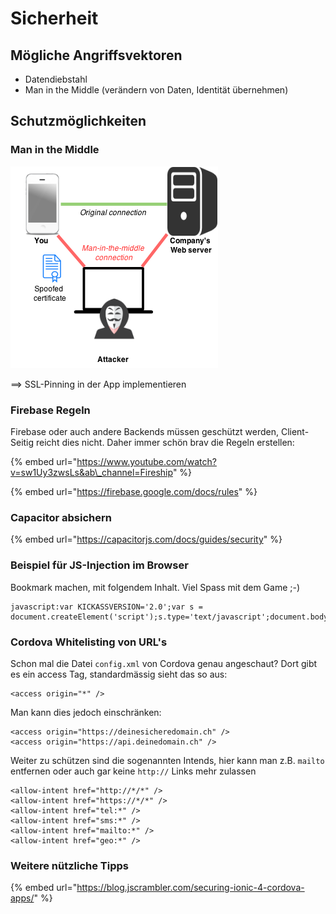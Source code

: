# Sicherheit

## Mögliche Angriffsvektoren

* Datendiebstahl 
* Man in the Middle \(verändern von Daten, Identität übernehmen\)

## Schutzmöglichkeiten

### Man in the Middle

![](../.gitbook/assets/image%20%281%29.png)

==&gt; SSL-Pinning in der App implementieren

### Firebase Regeln

Firebase oder auch andere Backends müssen geschützt werden, Client-Seitig reicht dies nicht. Daher immer schön brav die Regeln erstellen:

{% embed url="https://www.youtube.com/watch?v=sw1Uy3zwsLs&ab\_channel=Fireship" %}



{% embed url="https://firebase.google.com/docs/rules" %}

### Capacitor absichern

{% embed url="https://capacitorjs.com/docs/guides/security" %}



### Beispiel für JS-Injection im Browser

Bookmark machen, mit folgendem Inhalt. Viel Spass mit dem Game ;-\) 

```markup
javascript:var KICKASSVERSION='2.0';var s = document.createElement('script');s.type='text/javascript';document.body.appendChild(s);s.src='//hi.kickassapp.com/kickass.js';void(0);
```

### Cordova Whitelisting von URL's

Schon mal die Datei `config.xml` von Cordova genau angeschaut? Dort gibt es ein access Tag, standardmässig sieht das so aus:

```markup
<access origin="*" />
```

Man kann dies jedoch einschränken:

```markup
<access origin="https://deinesicheredomain.ch" />
<access origin="https://api.deinedomain.ch" />
```

Weiter zu schützen sind die sogenannten Intends, hier kann man z.B. `mailto` entfernen oder auch gar keine `http://` Links mehr zulassen

```markup
<allow-intent href="http://*/*" />
<allow-intent href="https://*/*" />
<allow-intent href="tel:*" />
<allow-intent href="sms:*" />
<allow-intent href="mailto:*" />
<allow-intent href="geo:*" />
```

### Weitere nützliche Tipps

{% embed url="https://blog.jscrambler.com/securing-ionic-4-cordova-apps/" %}












